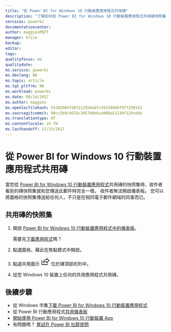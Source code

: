 ```yaml
---
title: "從 Power BI for Windows 10 行動裝置應用程式共用磚"
description: "了解如何從 Power BI for Windows 10 行動裝置應用程式共用磚快照集。 您可以任何人共用磚快照集，不只是與同事共用。"
services: powerbi
documentationcenter: 
author: maggiesMSFT
manager: kfile
backup: 
editor: 
tags: 
qualityfocus: no
qualitydate: 
ms.service: powerbi
ms.devlang: NA
ms.topic: article
ms.tgt_pltfrm: NA
ms.workload: powerbi
ms.date: 09/14/2017
ms.author: maggies
ms.openlocfilehash: 55382905fd972125b6abfc5933486bf9f7250152
ms.sourcegitcommit: 99cc3b9cb615c2957dde6ca908a51238f129cebb
ms.translationtype: HT
ms.contentlocale: zh-TW
ms.lasthandoff: 11/13/2017
---
```

# <a name="share-a-tile-from-the-power-bi-mobile-app-for-windows-10"></a>從 Power BI for Windows 10 行動裝置應用程式共用磚
當您從 [Power BI for Windows 10 行動裝置應用程式](mobile-windows-10-phone-app-get-started.md)共用磚的快照集時，收件者看到的磚快照集就和您傳送此郵件時完全一樣。 收件者無法開啟儀表板。 您可以將圖格的快照集傳送給任何人，不只是在相同電子郵件網域的同事而已。

## <a name="share-a-snapshot-of-a-tile"></a>共用磚的快照集
1. 開啟 [Power BI for Windows 10 行動裝置應用程式中的儀表板](mobile-apps-view-dashboard.md)。
   
    需要先[下載應用程式](http://go.microsoft.com/fwlink/?LinkID=526478)嗎？
2. 點選圖格，藉此在焦點模式中開啟。
3. 點選共用圖示 ![共用圖示](media/mobile-share-tile-windows-10-phone-app/power-bi-win10-share-tile-icon.png) 位於磚頂部的列中。
4. 從您 Windows 10 裝置上任何的共用應用程式共用磚。

## <a name="next-steps"></a>後續步驟
* 從 Windows 市集[下載 Power BI for Windows 10 行動裝置應用程式](http://go.microsoft.com/fwlink/?LinkID=526478)  
* 從 Power BI 行動應用程式[共用儀表板](mobile-share-dashboard-from-the-mobile-apps.md)
* [開始使用 Power BI for Windows 10 行動裝置 App](mobile-windows-10-phone-app-get-started.md)  
* 有問題嗎？ [嘗試在 Power BI 社群提問](http://community.powerbi.com/)

